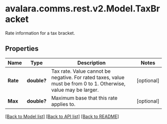# avalara.comms.rest.v2.Model.TaxBracket
Rate information for a tax bracket.

## Properties

Name | Type | Description | Notes
------------ | ------------- | ------------- | -------------
**Rate** | **double?** | Tax rate. Value cannot be negative. For rated taxes, value must be from 0 to 1. Otherwise, value may be larger. | [optional] 
**Max** | **double?** | Maximum base that this rate applies to. | [optional] 

[[Back to Model list]](../README.md#documentation-for-models) [[Back to API list]](../README.md#documentation-for-api-endpoints) [[Back to README]](../README.md)


